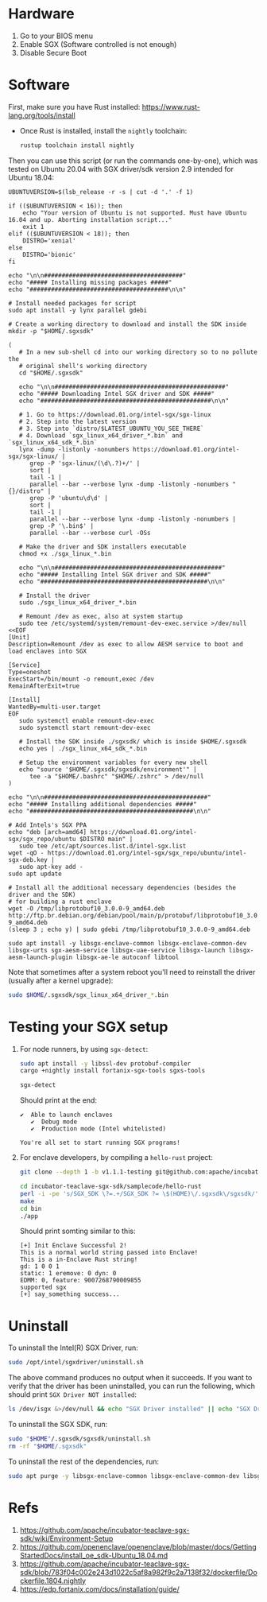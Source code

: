 # Hardware

1. Go to your BIOS menu
2. Enable SGX (Software controlled is not enough)
3. Disable Secure Boot

# Software

First, make sure you have Rust installed: https://www.rust-lang.org/tools/install

- Once Rust is installed, install the `nightly` toolchain:

  ```bash
  rustup toolchain install nightly
  ```

Then you can use this script (or run the commands one-by-one), which was tested on Ubuntu 20.04 with SGX driver/sdk version 2.9 intended for Ubuntu 18.04:

```shell
UBUNTUVERSION=$(lsb_release -r -s | cut -d '.' -f 1)

if (($UBUNTUVERSION < 16)); then
	echo "Your version of Ubuntu is not supported. Must have Ubuntu 16.04 and up. Aborting installation script..."
	exit 1
elif (($UBUNTUVERSION < 18)); then
	DISTRO='xenial'
else
	DISTRO='bionic'
fi

echo "\n\n#######################################"
echo "##### Installing missing packages #####"
echo "#######################################\n\n"

# Install needed packages for script
sudo apt install -y lynx parallel gdebi

# Create a working directory to download and install the SDK inside
mkdir -p "$HOME/.sgxsdk"

(
   # In a new sub-shell cd into our working directory so to no pollute the
   # original shell's working directory
   cd "$HOME/.sgxsdk"

   echo "\n\n################################################"
   echo "##### Downloading Intel SGX driver and SDK #####"
   echo "################################################\n\n"

   # 1. Go to https://download.01.org/intel-sgx/sgx-linux
   # 2. Step into the latest version
   # 3. Step into `distro/$LATEST_UBUNTU_YOU_SEE_THERE`
   # 4. Download `sgx_linux_x64_driver_*.bin` and `sgx_linux_x64_sdk_*.bin`
   lynx -dump -listonly -nonumbers https://download.01.org/intel-sgx/sgx-linux/ |
      grep -P 'sgx-linux/(\d\.?)+/' |
      sort |
      tail -1 |
      parallel --bar --verbose lynx -dump -listonly -nonumbers "{}/distro" |
      grep -P 'ubuntu\d\d' |
      sort |
      tail -1 |
      parallel --bar --verbose lynx -dump -listonly -nonumbers |
      grep -P '\.bin$' |
      parallel --bar --verbose curl -OSs

   # Make the driver and SDK installers executable
   chmod +x ./sgx_linux_*.bin

   echo "\n\n###############################################"
   echo "##### Installing Intel SGX driver and SDK #####"
   echo "###############################################\n\n"

   # Install the driver
   sudo ./sgx_linux_x64_driver_*.bin

   # Remount /dev as exec, also at system startup
   sudo tee /etc/systemd/system/remount-dev-exec.service >/dev/null <<EOF
[Unit]
Description=Remount /dev as exec to allow AESM service to boot and load enclaves into SGX

[Service]
Type=oneshot
ExecStart=/bin/mount -o remount,exec /dev
RemainAfterExit=true

[Install]
WantedBy=multi-user.target
EOF
   sudo systemctl enable remount-dev-exec
   sudo systemctl start remount-dev-exec

   # Install the SDK inside ./sgxsdk/ which is inside $HOME/.sgxsdk
   echo yes | ./sgx_linux_x64_sdk_*.bin

   # Setup the environment variables for every new shell
   echo "source '$HOME/.sgxsdk/sgxsdk/environment'" |
      tee -a "$HOME/.bashrc" "$HOME/.zshrc" > /dev/null
)

echo "\n\n##############################################"
echo "##### Installing additional dependencies #####"
echo "##############################################\n\n"

# Add Intels's SGX PPA
echo "deb [arch=amd64] https://download.01.org/intel-sgx/sgx_repo/ubuntu $DISTRO main" |
   sudo tee /etc/apt/sources.list.d/intel-sgx.list
wget -qO - https://download.01.org/intel-sgx/sgx_repo/ubuntu/intel-sgx-deb.key |
   sudo apt-key add -
sudo apt update

# Install all the additional necessary dependencies (besides the driver and the SDK)
# for building a rust enclave
wget -O /tmp/libprotobuf10_3.0.0-9_amd64.deb http://ftp.br.debian.org/debian/pool/main/p/protobuf/libprotobuf10_3.0.0-9_amd64.deb
(sleep 3 ; echo y) | sudo gdebi /tmp/libprotobuf10_3.0.0-9_amd64.deb

sudo apt install -y libsgx-enclave-common libsgx-enclave-common-dev libsgx-urts sgx-aesm-service libsgx-uae-service libsgx-launch libsgx-aesm-launch-plugin libsgx-ae-le autoconf libtool
```

Note that sometimes after a system reboot you'll need to reinstall the driver (usually after a kernel upgrade):

```bash
sudo $HOME/.sgxsdk/sgx_linux_x64_driver_*.bin
```

# Testing your SGX setup

1. For node runners, by using `sgx-detect`:

   ```bash
   sudo apt install -y libssl-dev protobuf-compiler
   cargo +nightly install fortanix-sgx-tools sgxs-tools

   sgx-detect
   ```

   Should print at the end:

   ```
   ✔  Able to launch enclaves
      ✔  Debug mode
      ✔  Production mode (Intel whitelisted)

   You're all set to start running SGX programs!
   ```

2. For enclave developers, by compiling a `hello-rust` project:

   ```bash
   git clone --depth 1 -b v1.1.1-testing git@github.com:apache/incubator-teaclave-sgx-sdk.git

   cd incubator-teaclave-sgx-sdk/samplecode/hello-rust
   perl -i -pe 's/SGX_SDK \?=.+/SGX_SDK ?= \$(HOME)\/.sgxsdk\/sgxsdk/' Makefile
   make
   cd bin
   ./app
   ```

   Should print somting similar to this:

   ```
   [+] Init Enclave Successful 2!
   This is a normal world string passed into Enclave!
   This is a in-Enclave Rust string!
   gd: 1 0 0 1
   static: 1 eremove: 0 dyn: 0
   EDMM: 0, feature: 9007268790009855
   supported sgx
   [+] say_something success...
   ```

# Uninstall

To uninstall the Intel(R) SGX Driver, run:

```bash
sudo /opt/intel/sgxdriver/uninstall.sh
```

The above command produces no output when it succeeds. If you want to verify that the driver has been uninstalled, you can run the following, which should print `SGX Driver NOT installed`:

```bash
ls /dev/isgx &>/dev/null && echo "SGX Driver installed" || echo "SGX Driver NOT installed"
```

To uninstall the SGX SDK, run:

```bash
sudo "$HOME"/.sgxsdk/sgxsdk/uninstall.sh
rm -rf "$HOME/.sgxsdk"
```

To uninstall the rest of the dependencies, run:

```bash
sudo apt purge -y libsgx-enclave-common libsgx-enclave-common-dev libsgx-urts sgx-aesm-service libsgx-uae-service libsgx-launch libsgx-aesm-launch-plugin libsgx-ae-le
```

# Refs

1. https://github.com/apache/incubator-teaclave-sgx-sdk/wiki/Environment-Setup
2. https://github.com/openenclave/openenclave/blob/master/docs/GettingStartedDocs/install_oe_sdk-Ubuntu_18.04.md
3. https://github.com/apache/incubator-teaclave-sgx-sdk/blob/783f04c002e243d1022c5af8a982f9c2a7138f32/dockerfile/Dockerfile.1804.nightly
4. https://edp.fortanix.com/docs/installation/guide/
